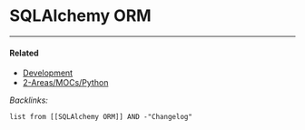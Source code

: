# SQLAlchemy ORM

---

#### Related

* [Development](../2-Areas/MOCs/Development.md)
* [2-Areas/MOCs/Python](../2-Areas/MOCs/Python.md)

*Backlinks:*

````dataview
list from [[SQLAlchemy ORM]] AND -"Changelog"
````
